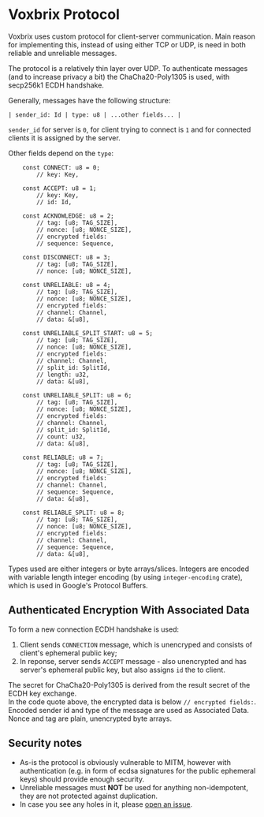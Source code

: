 # Voxbrix Protocol
Voxbrix uses custom protocol for client-server communication. Main reason for implementing this, instead of using either TCP or UDP, is need in both reliable and unreliable messages.  
  
The protocol is a relatively thin layer over UDP. To authenticate messages (and to increase privacy a bit) the ChaCha20-Poly1305 is used, with secp256k1 ECDH handshake.  
  
Generally, messages have the following structure:
```
| sender_id: Id | type: u8 | ...other fields... |
```
  
`sender_id` for server is `0`, for client trying to connect is `1` and for connected clients it is assigned by the server.
  
Other fields depend on the `type`:
```
    const CONNECT: u8 = 0;
        // key: Key,

    const ACCEPT: u8 = 1;
        // key: Key,
        // id: Id,

    const ACKNOWLEDGE: u8 = 2;
        // tag: [u8; TAG_SIZE],
        // nonce: [u8; NONCE_SIZE],
        // encrypted fields:
        // sequence: Sequence,

    const DISCONNECT: u8 = 3;
        // tag: [u8; TAG_SIZE],
        // nonce: [u8; NONCE_SIZE],

    const UNRELIABLE: u8 = 4;
        // tag: [u8; TAG_SIZE],
        // nonce: [u8; NONCE_SIZE],
        // encrypted fields:
        // channel: Channel,
        // data: &[u8],

    const UNRELIABLE_SPLIT_START: u8 = 5;
        // tag: [u8; TAG_SIZE],
        // nonce: [u8; NONCE_SIZE],
        // encrypted fields:
        // channel: Channel,
        // split_id: SplitId,
        // length: u32,
        // data: &[u8],

    const UNRELIABLE_SPLIT: u8 = 6;
        // tag: [u8; TAG_SIZE],
        // nonce: [u8; NONCE_SIZE],
        // encrypted fields:
        // channel: Channel,
        // split_id: SplitId,
        // count: u32,
        // data: &[u8],

    const RELIABLE: u8 = 7;
        // tag: [u8; TAG_SIZE],
        // nonce: [u8; NONCE_SIZE],
        // encrypted fields:
        // channel: Channel,
        // sequence: Sequence,
        // data: &[u8],

    const RELIABLE_SPLIT: u8 = 8;
        // tag: [u8; TAG_SIZE],
        // nonce: [u8; NONCE_SIZE],
        // encrypted fields:
        // channel: Channel,
        // sequence: Sequence,
        // data: &[u8],
```
  
Types used are either integers or byte arrays/slices. Integers are encoded with variable length integer encoding (by using `integer-encoding` crate), which is used in Google's Protocol Buffers.
  
## Authenticated Encryption With Associated Data
To form a new connection ECDH handshake is used:
1. Client sends `CONNECTION` message, which is unencryped and consists of client's ephemeral public key;
2. In reponse, server sends `ACCEPT` message - also unencrypted and has server's ephemeral public key, but also assigns `id` the to client.  

The secret for ChaCha20-Poly1305 is derived from the result secret of the ECDH key exchange.  
In the code quote above, the encrypted data is below `// encrypted fields:`. Encoded sender id and type of the message are used as Associated Data. Nonce and tag are plain, unencrypted byte arrays.

## Security notes

* As-is the protocol is obviously vulnerable to MITM, however with authentication (e.g. in form of ecdsa signatures for the public ephemeral keys) should provide enough security.
* Unreliable messages must **NOT** be used for anything non-idempotent, they are not protected against duplication.
* In case you see any holes in it, please [open an issue](https://codeberg.org/voxbrix/voxbrix/issues).
